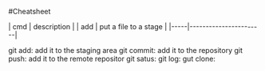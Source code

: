 
#Cheatsheet

| cmd | description |
| add | put a file to a stage |
|-----|-----------------------|


git add: add it to the staging area
git commit: add it to the repository
git push: add it to the remote repositor
git satus: 
git log:
gut clone:

